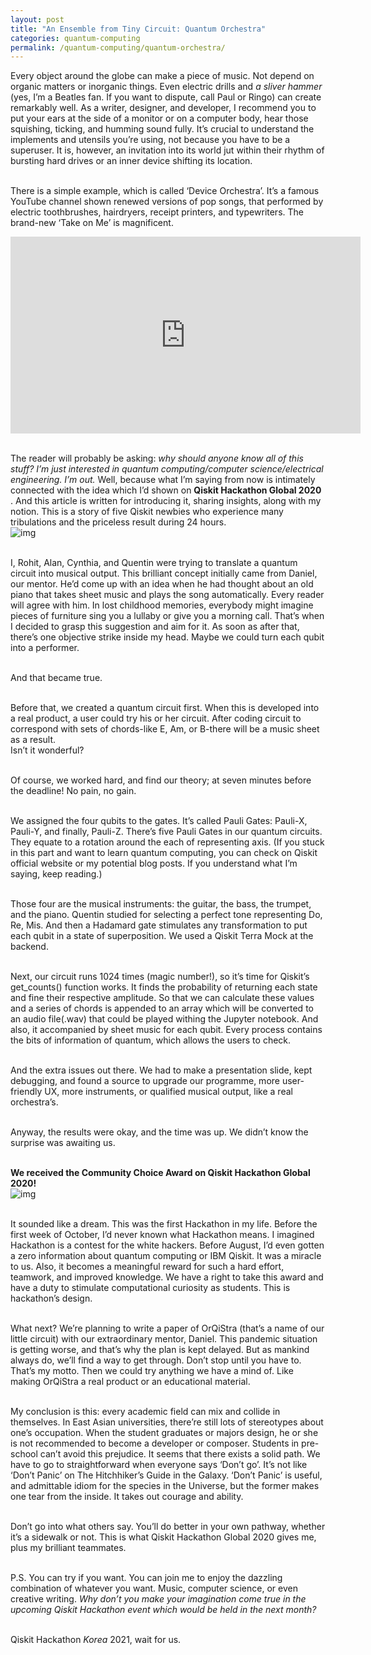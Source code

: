 ```yaml
---
layout: post
title: "An Ensemble from Tiny Circuit: Quantum Orchestra"
categories: quantum-computing
permalink: /quantum-computing/quantum-orchestra/
---
```


Every object around the globe can make a piece of music. Not depend on organic matters or inorganic things. Even electric drills and *a sliver hammer* (yes, I’m a Beatles fan. If you want to dispute, call Paul or Ringo) can create remarkably well. As a writer, designer, and developer, I recommend you to put your ears at the side of a monitor or on a computer body, hear those squishing, ticking, and humming sound fully. It’s crucial to understand the implements and utensils you’re using, not because you have to be a superuser. It is, however, an invitation into its world jut within their rhythm of bursting hard drives or an inner device shifting its location.<br /><br />

There is a simple example, which is called ‘Device Orchestra’. It’s a famous YouTube channel shown renewed versions of pop songs, that performed by electric toothbrushes, hairdryers, receipt printers, and typewriters. The brand-new ‘Take on Me’ is magnificent.<br />
<iframe width="560" height="315" src="https://www.youtube.com/embed/NATZy-ZqD7A" frameborder="0" allow="accelerometer; autoplay; clipboard-write; encrypted-media; gyroscope; picture-in-picture" allowfullscreen></iframe>
<br /><br />

The reader will probably be asking: *why should anyone know all of this stuff? I’m just interested in quantum computing/computer science/electrical engineering. I’m out.* Well, because what I’m saying from now is intimately connected with the idea which I’d shown on __Qiskit Hackathon Global 2020__ . And this article is written for introducing it, sharing insights, along with my notion. This is a story of five Qiskit newbies who experience many tribulations and the priceless result during 24 hours. <br />
![img](https://miro.medium.com/max/1400/0*m7TjpZ9cG9kVLvVI "A Poster of Qiskit Hackathon Global 2020") <br /><br />

I, Rohit, Alan, Cynthia, and Quentin were trying to translate a quantum circuit into musical output. This brilliant concept initially came from Daniel, our mentor. He’d come up with an idea when he had thought about an old piano that takes sheet music and plays the song automatically. Every reader will agree with him. In lost childhood memories, everybody might imagine pieces of furniture sing you a lullaby or give you a morning call. That’s when I decided to grasp this suggestion and aim for it. As soon as after that, there’s one objective strike inside my head. Maybe we could turn each qubit into a performer. <br /><br />

And that became true. <br /><br />

Before that, we created a quantum circuit first. When this is developed into a real product, a user could try his or her circuit. After coding circuit to correspond with sets of chords-like E, Am, or B-there will be a music sheet as a result. <br />
Isn’t it wonderful? <br /><br />

Of course, we worked hard, and find our theory; at seven minutes before the deadline! No pain, no gain. <br /><br />

We assigned the four qubits to the gates. It’s called Pauli Gates: Pauli-X, Pauli-Y, and finally, Pauli-Z. There’s five Pauli Gates in our quantum circuits. They equate to a rotation around the each of representing axis. (If you stuck in this part and want to learn quantum computing, you can check on Qiskit official website or my potential blog posts. If you understand what I’m saying, keep reading.) <br /><br />

Those four are the musical instruments: the guitar, the bass, the trumpet, and the piano. Quentin studied for selecting a perfect tone representing Do, Re, Mis. And then a Hadamard gate stimulates any transformation to put each qubit in a state of superposition. We used a Qiskit Terra Mock at the backend. <br /><br />

Next, our circuit runs 1024 times (magic number!), so it’s time for Qiskit’s get_counts() function works. It finds the probability of returning each state and fine their respective amplitude. So that we can calculate these values and a series of chords is appended to an array which will be converted to an audio file(.wav) that could be played withing the Jupyter notebook. And also, it accompanied by sheet music for each qubit. Every process contains the bits of information of quantum, which allows the users to check. <br /><br />

And the extra issues out there. We had to make a presentation slide, kept debugging, and found a source to upgrade our programme, more user-friendly UX, more instruments, or qualified musical output, like a real orchestra’s. <br /><br />

Anyway, the results were okay, and the time was up. We didn’t know the surprise was awaiting us. <br /><br />

__We received the Community Choice Award on Qiskit Hackathon Global 2020!__ <br />
![img](https://media-exp1.licdn.com/dms/image/C5622AQH3KmJwOWM66A/feedshare-shrink_800/0/1610868211966?e=1617235200&v=beta&t=sVZRJ8AgYqk6405B33mvd3cHSUdmlovyKVH0wcWALio "The Arcyrilc Plaque for ME!") <br /><br />

It sounded like a dream. This was the first Hackathon in my life. Before the first week of October, I’d never known what Hackathon means. I imagined Hackathon is a contest for the white hackers. Before August, I’d even gotten a zero information about quantum computing or IBM Qiskit.
It was a miracle to us. Also, it becomes a meaningful reward for such a hard effort, teamwork, and improved knowledge. We have a right to take this award and have a duty to stimulate computational curiosity as students. This is hackathon’s design. <br /><br />

What next? We’re planning to write a paper of OrQiStra (that’s a name of our little circuit) with our extraordinary mentor, Daniel. This pandemic situation is getting worse, and that’s why the plan is kept delayed. But as mankind always do, we’ll find a way to get through. Don’t stop until you have to. That’s my motto. Then we could try anything we have a mind of. Like making OrQiStra a real product or an educational material. <br /><br />

My conclusion is this: every academic field can mix and collide in themselves. In East Asian universities, there’re still lots of stereotypes about one’s occupation. When the student graduates or majors design, he or she is not recommended to become a developer or composer. Students in pre-school can’t avoid this prejudice. It seems that there exists a solid path. We have to go to straightforward when everyone says ‘Don’t go’. It’s not like ‘Don’t Panic’ on The Hitchhiker’s Guide in the Galaxy. ‘Don’t Panic’ is useful, and admittable idiom for the species in the Universe, but the former makes one tear from the inside. It takes out courage and ability. <br /><br />

Don’t go into what others say. You’ll do better in your own pathway, whether it’s a sidewalk or not. This is what Qiskit Hackathon Global 2020 gives me, plus my brilliant teammates. <br /><br />

P.S. You can try if you want. You can join me to enjoy the dazzling combination of whatever you want. Music, computer science, or even creative writing. *Why don’t you make your imagination come true in the upcoming Qiskit Hackathon event which would be held in the next month?* <br /><br />

Qiskit Hackathon *Korea* 2021, wait for us.
